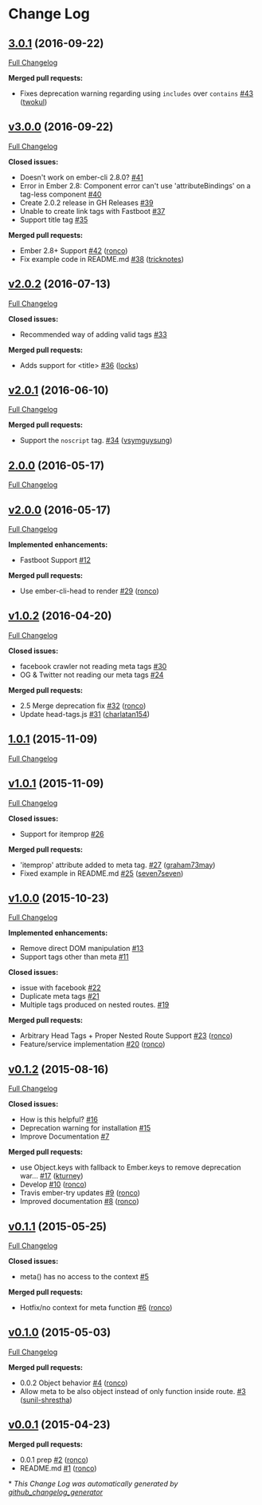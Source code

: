 # Change Log

## [3.0.1](https://github.com/ronco/ember-cli-meta-tags/tree/3.0.1) (2016-09-22)
[Full Changelog](https://github.com/ronco/ember-cli-meta-tags/compare/v3.0.0...3.0.1)

**Merged pull requests:**

- Fixes deprecation warning regarding using `includes` over `contains` [\#43](https://github.com/ronco/ember-cli-meta-tags/pull/43) ([twokul](https://github.com/twokul))

## [v3.0.0](https://github.com/ronco/ember-cli-meta-tags/tree/v3.0.0) (2016-09-22)
[Full Changelog](https://github.com/ronco/ember-cli-meta-tags/compare/v2.0.2...v3.0.0)

**Closed issues:**

- Doesn't work on ember-cli 2.8.0? [\#41](https://github.com/ronco/ember-cli-meta-tags/issues/41)
- Error in Ember 2.8: Component error can't use 'attributeBindings' on a tag-less component [\#40](https://github.com/ronco/ember-cli-meta-tags/issues/40)
- Create 2.0.2 release in GH Releases [\#39](https://github.com/ronco/ember-cli-meta-tags/issues/39)
- Unable to create link tags with Fastboot [\#37](https://github.com/ronco/ember-cli-meta-tags/issues/37)
- Support title tag [\#35](https://github.com/ronco/ember-cli-meta-tags/issues/35)

**Merged pull requests:**

- Ember 2.8+ Support [\#42](https://github.com/ronco/ember-cli-meta-tags/pull/42) ([ronco](https://github.com/ronco))
- Fix example code in README.md [\#38](https://github.com/ronco/ember-cli-meta-tags/pull/38) ([tricknotes](https://github.com/tricknotes))

## [v2.0.2](https://github.com/ronco/ember-cli-meta-tags/tree/v2.0.2) (2016-07-13)
[Full Changelog](https://github.com/ronco/ember-cli-meta-tags/compare/v2.0.1...v2.0.2)

**Closed issues:**

- Recommended way of adding valid tags [\#33](https://github.com/ronco/ember-cli-meta-tags/issues/33)

**Merged pull requests:**

- Adds support for \<title\> [\#36](https://github.com/ronco/ember-cli-meta-tags/pull/36) ([locks](https://github.com/locks))

## [v2.0.1](https://github.com/ronco/ember-cli-meta-tags/tree/v2.0.1) (2016-06-10)
[Full Changelog](https://github.com/ronco/ember-cli-meta-tags/compare/2.0.0...v2.0.1)

**Merged pull requests:**

- Support the `noscript` tag. [\#34](https://github.com/ronco/ember-cli-meta-tags/pull/34) ([vsymguysung](https://github.com/vsymguysung))

## [2.0.0](https://github.com/ronco/ember-cli-meta-tags/tree/2.0.0) (2016-05-17)
[Full Changelog](https://github.com/ronco/ember-cli-meta-tags/compare/v2.0.0...2.0.0)

## [v2.0.0](https://github.com/ronco/ember-cli-meta-tags/tree/v2.0.0) (2016-05-17)
[Full Changelog](https://github.com/ronco/ember-cli-meta-tags/compare/v1.0.2...v2.0.0)

**Implemented enhancements:**

- Fastboot Support [\#12](https://github.com/ronco/ember-cli-meta-tags/issues/12)

**Merged pull requests:**

- Use ember-cli-head to render [\#29](https://github.com/ronco/ember-cli-meta-tags/pull/29) ([ronco](https://github.com/ronco))

## [v1.0.2](https://github.com/ronco/ember-cli-meta-tags/tree/v1.0.2) (2016-04-20)
[Full Changelog](https://github.com/ronco/ember-cli-meta-tags/compare/1.0.1...v1.0.2)

**Closed issues:**

- facebook crawler not reading meta tags [\#30](https://github.com/ronco/ember-cli-meta-tags/issues/30)
- OG & Twitter not reading our meta tags [\#24](https://github.com/ronco/ember-cli-meta-tags/issues/24)

**Merged pull requests:**

- 2.5 Merge deprecation fix [\#32](https://github.com/ronco/ember-cli-meta-tags/pull/32) ([ronco](https://github.com/ronco))
- Update head-tags.js [\#31](https://github.com/ronco/ember-cli-meta-tags/pull/31) ([charlatan154](https://github.com/charlatan154))

## [1.0.1](https://github.com/ronco/ember-cli-meta-tags/tree/1.0.1) (2015-11-09)
[Full Changelog](https://github.com/ronco/ember-cli-meta-tags/compare/v1.0.1...1.0.1)

## [v1.0.1](https://github.com/ronco/ember-cli-meta-tags/tree/v1.0.1) (2015-11-09)
[Full Changelog](https://github.com/ronco/ember-cli-meta-tags/compare/v1.0.0...v1.0.1)

**Closed issues:**

- Support for itemprop  [\#26](https://github.com/ronco/ember-cli-meta-tags/issues/26)

**Merged pull requests:**

- 'itemprop' attribute added to meta tag. [\#27](https://github.com/ronco/ember-cli-meta-tags/pull/27) ([graham73may](https://github.com/graham73may))
- Fixed example in README.md [\#25](https://github.com/ronco/ember-cli-meta-tags/pull/25) ([seven7seven](https://github.com/seven7seven))

## [v1.0.0](https://github.com/ronco/ember-cli-meta-tags/tree/v1.0.0) (2015-10-23)
[Full Changelog](https://github.com/ronco/ember-cli-meta-tags/compare/v0.1.2...v1.0.0)

**Implemented enhancements:**

- Remove direct DOM manipulation [\#13](https://github.com/ronco/ember-cli-meta-tags/issues/13)
- Support tags other than meta [\#11](https://github.com/ronco/ember-cli-meta-tags/issues/11)

**Closed issues:**

- issue with facebook [\#22](https://github.com/ronco/ember-cli-meta-tags/issues/22)
- Duplicate meta tags [\#21](https://github.com/ronco/ember-cli-meta-tags/issues/21)
- Multiple tags produced on nested routes. [\#19](https://github.com/ronco/ember-cli-meta-tags/issues/19)

**Merged pull requests:**

- Arbitrary Head Tags + Proper Nested Route Support [\#23](https://github.com/ronco/ember-cli-meta-tags/pull/23) ([ronco](https://github.com/ronco))
- Feature/service implementation [\#20](https://github.com/ronco/ember-cli-meta-tags/pull/20) ([ronco](https://github.com/ronco))

## [v0.1.2](https://github.com/ronco/ember-cli-meta-tags/tree/v0.1.2) (2015-08-16)
[Full Changelog](https://github.com/ronco/ember-cli-meta-tags/compare/v0.1.1...v0.1.2)

**Closed issues:**

- How is this helpful? [\#16](https://github.com/ronco/ember-cli-meta-tags/issues/16)
- Deprecation warning for installation [\#15](https://github.com/ronco/ember-cli-meta-tags/issues/15)
- Improve Documentation [\#7](https://github.com/ronco/ember-cli-meta-tags/issues/7)

**Merged pull requests:**

- use Object.keys with fallback to Ember.keys to remove deprecation war… [\#17](https://github.com/ronco/ember-cli-meta-tags/pull/17) ([kturney](https://github.com/kturney))
- Develop [\#10](https://github.com/ronco/ember-cli-meta-tags/pull/10) ([ronco](https://github.com/ronco))
- Travis ember-try updates [\#9](https://github.com/ronco/ember-cli-meta-tags/pull/9) ([ronco](https://github.com/ronco))
- Improved documentation [\#8](https://github.com/ronco/ember-cli-meta-tags/pull/8) ([ronco](https://github.com/ronco))

## [v0.1.1](https://github.com/ronco/ember-cli-meta-tags/tree/v0.1.1) (2015-05-25)
[Full Changelog](https://github.com/ronco/ember-cli-meta-tags/compare/v0.1.0...v0.1.1)

**Closed issues:**

- meta\(\) has no access to the context [\#5](https://github.com/ronco/ember-cli-meta-tags/issues/5)

**Merged pull requests:**

- Hotfix/no context for meta function [\#6](https://github.com/ronco/ember-cli-meta-tags/pull/6) ([ronco](https://github.com/ronco))

## [v0.1.0](https://github.com/ronco/ember-cli-meta-tags/tree/v0.1.0) (2015-05-03)
[Full Changelog](https://github.com/ronco/ember-cli-meta-tags/compare/v0.0.1...v0.1.0)

**Merged pull requests:**

- 0.0.2 Object behavior [\#4](https://github.com/ronco/ember-cli-meta-tags/pull/4) ([ronco](https://github.com/ronco))
- Allow meta to be also object instead of only function inside route. [\#3](https://github.com/ronco/ember-cli-meta-tags/pull/3) ([sunil-shrestha](https://github.com/sunil-shrestha))

## [v0.0.1](https://github.com/ronco/ember-cli-meta-tags/tree/v0.0.1) (2015-04-23)
**Merged pull requests:**

- 0.0.1 prep [\#2](https://github.com/ronco/ember-cli-meta-tags/pull/2) ([ronco](https://github.com/ronco))
- README.md [\#1](https://github.com/ronco/ember-cli-meta-tags/pull/1) ([ronco](https://github.com/ronco))



\* *This Change Log was automatically generated by [github_changelog_generator](https://github.com/skywinder/Github-Changelog-Generator)*